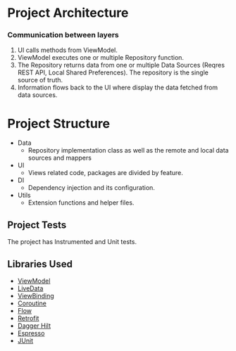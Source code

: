 # Project Architecture
### Communication between layers
1. UI calls methods from ViewModel.
2. ViewModel executes one or multiple Repository function.
3. The Repository returns data from one or multiple Data Sources (Reqres REST API, Local Shared Preferences). The repository is the single source of truth.
4. Information flows back to the UI where display the data fetched from data sources.

# Project Structure
* Data
    * Repository implementation class as well as the remote and local data sources and mappers
* UI
    * Views related code, packages are divided by feature.
* DI
    * Dependency injection and its configuration.
* Utils
    * Extension functions and helper files.

Project Tests
---------------
The project has Instrumented and Unit tests.

Libraries Used
---------------
* [ViewModel](https://developer.android.com/topic/libraries/architecture/viewmodel)
* [LiveData](https://developer.android.com/jetpack/arch/livedata)
* [ViewBinding](https://developer.android.com/topic/libraries/view-binding/)
* [Coroutine](https://github.com/Kotlin/kotlinx.coroutines#user-content-android)
* [Flow](https://kotlin.github.io/kotlinx.coroutines/kotlinx-coroutines-core/kotlinx.coroutines.flow/-flow/)
* [Retrofit](https://square.github.io/retrofit/)
* [Dagger Hilt](https://dagger.dev/hilt/)
* [Espresso](https://developer.android.com/training/testing/espresso/)
* [JUnit](https://junit.org/junit4/)
